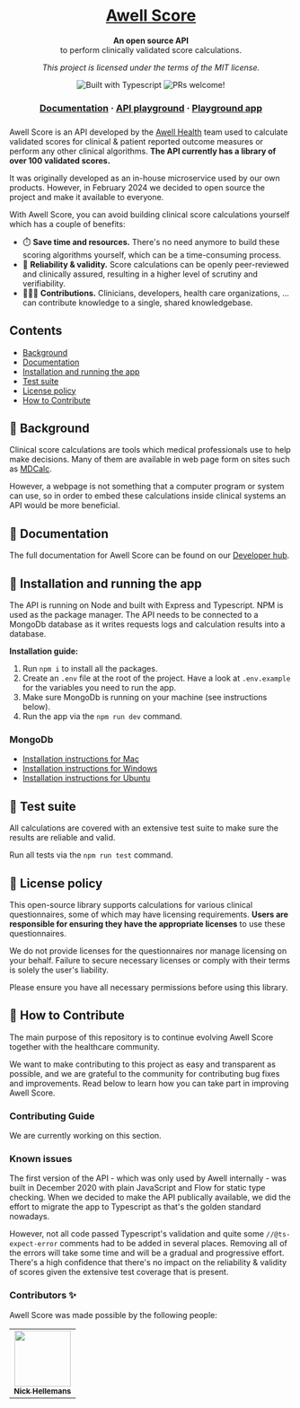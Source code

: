 <h1 align="center">
  <a href="https://developers.awellhealth.com/awell-score/">
    Awell Score
  </a>
</h1>

<p align="center">
  <strong>An open source API</strong><br>
  to perform clinically validated score calculations.
</p>

<p align="center">
  <i>This project is licensed under the terms of the MIT license.</i>
</p>

<p align="center">
    <img src="https://badgen.net/badge/-/TypeScript?icon=typescript&label&labelColor=blue&color=555555" alt="Built with Typescript" />
    <img src="https://img.shields.io/badge/PRs-welcome-brightgreen.svg" alt="PRs welcome!" />
</p>

<h3 align="center" style='margin-bottom: 24px;'>
  <a href="https://developers.awellhealth.com/awell-score">Documentation</a>
  <span> · </span>
  <a href="https://developers.awellhealth.com/awell-score/developer-tools/api-playground">API playground</a>
  <span> · </span>
  <a href="https://score.awellhealth.com">Playground app</a>
</h3>

Awell Score is an API developed by the [Awell Health](http://awell.health/) team used to calculate validated scores for clinical & patient reported outcome measures or perform any other clinical algorithms. **The API currently has a library of over 100 validated scores.**

It was originally developed as an in-house microservice used by our own products. However, in February 2024 we decided to open source the project and make it available to everyone.

With Awell Score, you can avoid building clinical score calculations yourself which has a couple of benefits:

- ⏱️ **Save time and resources.** There's no need anymore to build these scoring algorithms yourself, which can be a time-consuming process.
- 📏 **Reliability & validity.** Score calculations can be openly peer-reviewed and clinically assured, resulting in a higher level of scrutiny and verifiability.
- 🧑‍🤝‍🧑 **Contributions.** Clinicians, developers, health care organizations, ... can contribute knowledge to a single, shared knowledgebase.

## Contents

- [Background](#-background)
- [Documentation](#-documentation)
- [Installation and running the app](#-installation-and-running-the-app)
- [Test suite](#-test-suite)
- [License policy](#-license-policy)
- [How to Contribute](#-how-to-contribute)

## 📜 Background

Clinical score calculations are tools which medical professionals use to help make decisions. Many of them are available in web page form on sites such as [MDCalc](https://www.mdcalc.com/).

However, a webpage is not something that a computer program or system can use, so in order to embed these calculations inside clinical systems an API would be more beneficial.

## 📖 Documentation

The full documentation for Awell Score can be found on our [Developer hub](https://developers.awellhealth.com/awell-score/docs/getting-started/what-is-awell-score).

## 🎉 Installation and running the app

The API is running on Node and built with Express and Typescript. NPM is used as the package manager. The API needs to be connected to a MongoDb database as it writes requests logs and calculation results into a database.

**Installation guide:**

1. Run `npm i` to install all the packages.
2. Create an `.env` file at the root of the project. Have a look at `.env.example` for the variables you need to run the app.
3. Make sure MongoDb is running on your machine (see instructions below).
4. Run the app via the `npm run dev` command.

### MongoDb

- [Installation instructions for Mac](https://docs.mongodb.com/manual/tutorial/install-mongodb-on-os-x/)
- [Installation instructions for Windows](https://docs.mongodb.com/manual/tutorial/install-mongodb-on-windows/)
- [Installation instructions for Ubuntu](https://docs.mongodb.com/manual/tutorial/install-mongodb-on-ubuntu/)

## 🧪 Test suite

All calculations are covered with an extensive test suite to make sure the results are reliable and valid.

Run all tests via the `npm run test` command.

## 🪪 License policy

This open-source library supports calculations for various clinical questionnaires, some of which may have licensing requirements. **Users are responsible for ensuring they have the appropriate licenses** to use these questionnaires.

We do not provide licenses for the questionnaires nor manage licensing on your behalf. Failure to secure necessary licenses or comply with their terms is solely the user's liability.

Please ensure you have all necessary permissions before using this library.

## 👏 How to Contribute

The main purpose of this repository is to continue evolving Awell Score together with the healthcare community.

We want to make contributing to this project as easy and transparent as possible, and we are grateful to the community for contributing bug fixes and improvements. Read below to learn how you can take part in improving Awell Score.

### Contributing Guide

We are currently working on this section.

### Known issues

The first version of the API - which was only used by Awell internally - was built in December 2020 with plain JavaScript and Flow for static type checking. When we decided to make the API publically available, we did the effort to migrate the app to Typescript as that's the golden standard nowadays.

However, not all code passed Typescript's validation and quite some `//@ts-expect-error` comments had to be added in several places. Removing all of the errors will take some time and will be a gradual and progressive effort. There's a high confidence that there's no impact on the reliability & validity of scores given the extensive test coverage that is present.

### Contributors ✨

Awell Score was made possible by the following people:

<table>
  <tbody>
    <tr>
      <td align="center"><a href="https://www.linkedin.com/in/nckhell/"><img src="https://media-exp1.licdn.com/dms/image/C4D03AQEYDXgdp2oo9Q/profile-displayphoto-shrink_800_800/0/1539797053431?e=1669852800&v=beta&t=fR7HyaFffJOw3obemS-aw611YwQiHNbCAj_7GVlPIPY" width="100px;" alt=""/><br /><sub><b>Nick Hellemans</b></sub></a></td>
    </tr>
  </tbody>
</table>
